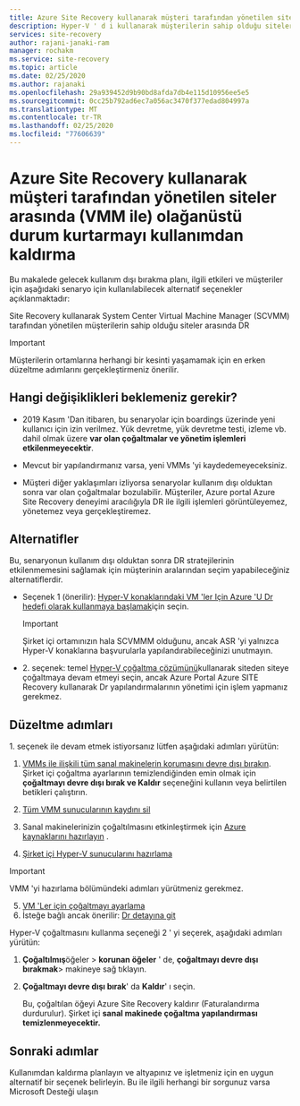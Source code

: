 ```yaml
---
title: Azure Site Recovery kullanarak müşteri tarafından yönetilen siteler arasında (VMM ile) olağanüstü durum kurtarmayı kullanımdan kaldırma | Microsoft Docs
description: Hyper-V ' d i kullanarak müşterilerin sahip olduğu siteler arasında ve SCVMM ile Azure arasında yönetilen siteler arasında ve diğer seçenekler arasında DR 'nin kullanımdan kalkmasıyla ilgili ayrıntılar
services: site-recovery
author: rajani-janaki-ram
manager: rochakm
ms.service: site-recovery
ms.topic: article
ms.date: 02/25/2020
ms.author: rajanaki
ms.openlocfilehash: 29a939452d9b90bd8afda7db4e115d10956ee5e5
ms.sourcegitcommit: 0cc25b792ad6ec7a056ac3470f377edad804997a
ms.translationtype: MT
ms.contentlocale: tr-TR
ms.lasthandoff: 02/25/2020
ms.locfileid: "77606639"
---
```

# <a name="deprecation-of-disaster-recovery-between-customer-managed-sites-with-vmm-using-azure-site-recovery"></a>Azure Site Recovery kullanarak müşteri tarafından yönetilen siteler arasında (VMM ile) olağanüstü durum kurtarmayı kullanımdan kaldırma

Bu makalede gelecek kullanım dışı bırakma planı, ilgili etkileri ve müşteriler için aşağıdaki senaryo için kullanılabilecek alternatif seçenekler açıklanmaktadır:

Site Recovery kullanarak System Center Virtual Machine Manager (SCVMM) tarafından yönetilen müşterilerin sahip olduğu siteler arasında DR

> [!IMPORTANT]
> Müşterilerin ortamlarına herhangi bir kesinti yaşamamak için en erken düzeltme adımlarını gerçekleştirmeniz önerilir. 

## <a name="what-changes-should-you-expect"></a>Hangi değişiklikleri beklemeniz gerekir?

- 2019 Kasım 'Dan itibaren, bu senaryolar için boardings üzerinde yeni kullanıcı için izin verilmez. Yük devretme, yük devretme testi, izleme vb. dahil olmak üzere **var olan çoğaltmalar ve yönetim işlemleri** **etkilenmeyecektir**.

- Mevcut bir yapılandırmanız varsa, yeni VMMs 'yi kaydedemeyeceksiniz.

- Müşteri diğer yaklaşımları izliyorsa senaryolar kullanım dışı olduktan sonra var olan çoğaltmalar bozulabilir. Müşteriler, Azure portal Azure Site Recovery deneyimi aracılığıyla DR ile ilgili işlemleri görüntüleyemez, yönetemez veya gerçekleştiremez.
 
## <a name="alternatives"></a>Alternatifler 

Bu, senaryonun kullanım dışı olduktan sonra DR stratejilerinin etkilenmemesini sağlamak için müşterinin aralarından seçim yapabileceğiniz alternatiflerdir. 

- Seçenek 1 (önerilir): [Hyper-V konaklarındaki VM 'ler Için Azure 'U Dr hedefi olarak kullanmaya başlamak](hyper-v-azure-tutorial.md)için seçin.

    > [!IMPORTANT]
    > Şirket içi ortamınızın hala SCVMMM olduğunu, ancak ASR 'yi yalnızca Hyper-V konaklarına başvurularla yapılandırabileceğinizi unutmayın.

- 2\. seçenek: temel [Hyper-V çoğaltma çözümünü](https://docs.microsoft.com/windows-server/virtualization/hyper-v/manage/set-up-hyper-v-replica)kullanarak siteden siteye çoğaltmaya devam etmeyi seçin, ancak Azure Portal Azure SITE Recovery kullanarak Dr yapılandırmalarının yönetimi için işlem yapmanız gerekmez. 


## <a name="remediation-steps"></a>Düzeltme adımları

1\. seçenek ile devam etmek istiyorsanız lütfen aşağıdaki adımları yürütün:

1. [VMMs ile ilişkili tüm sanal makinelerin korumasını devre dışı bırakın](site-recovery-manage-registration-and-protection.md#disable-protection-for-a-hyper-v-virtual-machine-replicating-to-secondary-vmm-server-using-the-system-center-vmm-to-vmm-scenario). Şirket içi çoğaltma ayarlarının temizlendiğinden emin olmak için **çoğaltmayı devre dışı bırak ve Kaldır** seçeneğini kullanın veya belirtilen betikleri çalıştırın. 

2. [Tüm VMM sunucularının kaydını sil](site-recovery-manage-registration-and-protection.md#unregister-a-vmm-server)

3. Sanal makinelerinizin çoğaltılmasını etkinleştirmek için [Azure kaynaklarını hazırlayın](tutorial-prepare-azure-for-hyperv.md) .
4. [Şirket içi Hyper-V sunucularını hazırlama](hyper-v-prepare-on-premises-tutorial.md)

> [!IMPORTANT]
> VMM 'yi hazırlama bölümündeki adımları yürütmeniz gerekmez.

5. [VM 'Ler için çoğaltmayı ayarlama](hyper-v-azure-tutorial.md)
6. İsteğe bağlı ancak önerilir: [Dr detayına git](tutorial-dr-drill-azure.md)

Hyper-V çoğaltmasını kullanma seçeneği 2 ' yi seçerek, aşağıdaki adımları yürütün:

1. **Çoğaltılmış**öğeler > **korunan öğeler** ' de, **çoğaltmayı devre dışı bırakmak**> makineye sağ tıklayın.
2. **Çoğaltmayı devre dışı bırak**' da **Kaldır**' ı seçin.

    Bu, çoğaltılan öğeyi Azure Site Recovery kaldırır (Faturalandırma durdurulur). Şirket içi **sanal makinede çoğaltma yapılandırması temizlenmeyecektir.** 

## <a name="next-steps"></a>Sonraki adımlar
Kullanımdan kaldırma planlayın ve altyapınız ve işletmeniz için en uygun alternatif bir seçenek belirleyin. Bu ile ilgili herhangi bir sorgunuz varsa Microsoft Desteği ulaşın

